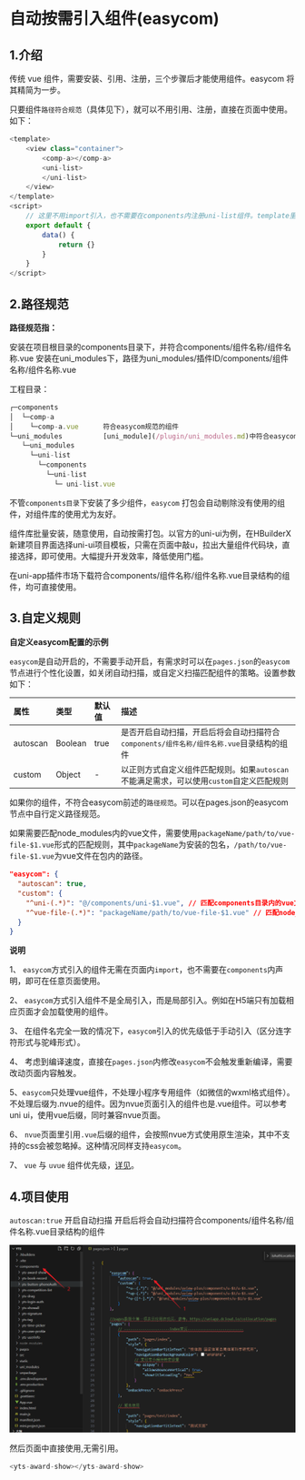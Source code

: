 # 自动按需引入组件(easycom)

## 1.介绍

传统 vue 组件，需要安装、引用、注册，三个步骤后才能使用组件。easycom 将其精简为一步。

只要组件`路径符合规范`（具体见下），就可以不用引用、注册，直接在页面中使用。如下：

```js
<template>
	<view class="container">
		<comp-a></comp-a>
		<uni-list>
		</uni-list>
	</view>
</template>
<script>
	// 这里不用import引入，也不需要在components内注册uni-list组件。template里就可以直接用
	export default {
		data() {
			return {}
		}
	}
</script>

```

## 2.路径规范

**路径规范指：**

安装在项目根目录的components目录下，并符合components/组件名称/组件名称.vue
安装在uni_modules下，路径为uni_modules/插件ID/components/组件名称/组件名称.vue

工程目录：
```js
┌─components
│  └─comp-a
│    └─comp-a.vue      符合easycom规范的组件
└─uni_modules          [uni_module](/plugin/uni_modules.md)中符合easycom规范的组件
   └─uni_modules
     └─uni-list
       └─components
         └─uni-list
           └─ uni-list.vue
```

不管`components目录`下安装了多少组件，`easycom` 打包会自动剔除没有使用的组件，对组件库的使用尤为友好。

组件库批量安装，随意使用，自动按需打包。以官方的uni-ui为例，在HBuilderX新建项目界面选择uni-ui项目模板，只需在页面中敲u，拉出大量组件代码块，直接选择，即可使用。大幅提升开发效率，降低使用门槛。

在uni-app插件市场下载符合components/组件名称/组件名称.vue目录结构的组件，均可直接使用。


## 3.自定义规则
**自定义easycom配置的示例**

`easycom`是自动开启的，不需要手动开启，有需求时可以在`pages.json`的`easycom`节点进行个性化设置，如关闭自动扫描，或自定义扫描匹配组件的策略。设置参数如下：

|属性			|类型		|默认值	|描述																																											|
|:-				|:-			|:-			|:-																																												|
|autoscan	|Boolean|true		|是否开启自动扫描，开启后将会自动扫描符合`components/组件名称/组件名称.vue`目录结构的组件	|
|custom		|Object	|-			|以正则方式自定义组件匹配规则。如果`autoscan`不能满足需求，可以使用`custom`自定义匹配规则	|

如果你的组件，不符合easycom前述的`路径规范`。可以在pages.json的easycom节点中自行定义路径规范。

如果需要匹配node_modules内的vue文件，需要使用`packageName/path/to/vue-file-$1.vue`形式的匹配规则，其中`packageName`为安装的包名，`/path/to/vue-file-$1.vue`为vue文件在包内的路径。

```json
"easycom": {
  "autoscan": true,
  "custom": {
    "^uni-(.*)": "@/components/uni-$1.vue", // 匹配components目录内的vue文件
    "^vue-file-(.*)": "packageName/path/to/vue-file-$1.vue" // 匹配node_modules内的vue文件
  }
}
```

**说明**

1、 `easycom`方式引入的组件无需在页面内`import`，也不需要在`components`内声明，即可在任意页面使用。

2、 `easycom`方式引入组件不是全局引入，而是局部引入。例如在H5端只有加载相应页面才会加载使用的组件。

3、 在组件名完全一致的情况下，`easycom`引入的优先级低于手动引入（区分连字符形式与驼峰形式）。

4、 考虑到编译速度，直接在`pages.json`内修改`easycom`不会触发重新编译，需要改动页面内容触发。

5、`easycom`只处理vue组件，不处理小程序专用组件（如微信的wxml格式组件）。不处理后缀为.nvue的组件。因为nvue页面引入的组件也是.vue组件。可以参考uni ui，使用vue后缀，同时兼容nvue页面。

6、 `nvue`页面里引用`.vue`后缀的组件，会按照nvue方式使用原生渲染，其中不支持的css会被忽略掉。这种情况同样支持`easycom`。

7、 `vue` 与 `uvue` 组件优先级，[详见](https://doc.dcloud.net.cn/uni-app-x/component/#priority)。


## 4.项目使用

`autoscan:true` 开启自动扫描 开启后将会自动扫描符合components/组件名称/组件名称.vue目录结构的组件

![](../images/easycom.png)


然后页面中直接使用,无需引用。

```js
<yts-award-show></yts-award-show>
```
